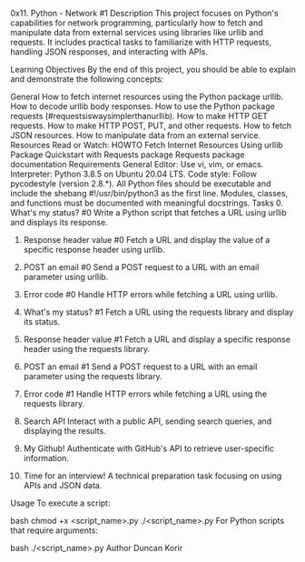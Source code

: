 
0x11. Python - Network #1
Description
This project focuses on Python's capabilities for network programming, particularly how to fetch and manipulate data from external services using libraries like urllib and requests. It includes practical tasks to familiarize with HTTP requests, handling JSON responses, and interacting with APIs.

Learning Objectives
By the end of this project, you should be able to explain and demonstrate the following concepts:

General
How to fetch internet resources using the Python package urllib.
How to decode urllib body responses.
How to use the Python package requests (#requestsiswaysimplerthanurllib).
How to make HTTP GET requests.
How to make HTTP POST, PUT, and other requests.
How to fetch JSON resources.
How to manipulate data from an external service.
Resources
Read or Watch:
HOWTO Fetch Internet Resources Using urllib Package
Quickstart with Requests package
Requests package documentation
Requirements
General
Editor: Use vi, vim, or emacs.
Interpreter: Python 3.8.5 on Ubuntu 20.04 LTS.
Code style: Follow pycodestyle (version 2.8.*).
All Python files should be executable and include the shebang #!/usr/bin/python3 as the first line.
Modules, classes, and functions must be documented with meaningful docstrings.
Tasks
0. What's my status? #0
Write a Python script that fetches a URL using urllib and displays its response.

1. Response header value #0
Fetch a URL and display the value of a specific response header using urllib.

2. POST an email #0
Send a POST request to a URL with an email parameter using urllib.

3. Error code #0
Handle HTTP errors while fetching a URL using urllib.

4. What's my status? #1
Fetch a URL using the requests library and display its status.

5. Response header value #1
Fetch a URL and display a specific response header using the requests library.

6. POST an email #1
Send a POST request to a URL with an email parameter using the requests library.

7. Error code #1
Handle HTTP errors while fetching a URL using the requests library.

8. Search API
Interact with a public API, sending search queries, and displaying the results.

9. My Github!
Authenticate with GitHub's API to retrieve user-specific information.

10. Time for an interview!
A technical preparation task focusing on using APIs and JSON data.

Usage
To execute a script:

bash
chmod +x <script_name>.py
./<script_name>.py
For Python scripts that require arguments:

bash
./<script_name>.py <argument>
Author
Duncan Korir